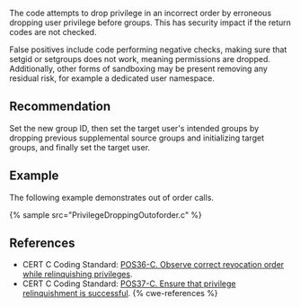 The code attempts to drop privilege in an incorrect order by erroneous dropping user privilege before groups. This has security impact if the return codes are not checked.

False positives include code performing negative checks, making sure that setgid or setgroups does not work, meaning permissions are dropped. Additionally, other forms of sandboxing may be present removing any residual risk, for example a dedicated user namespace.


## Recommendation
Set the new group ID, then set the target user's intended groups by dropping previous supplemental source groups and initializing target groups, and finally set the target user.


## Example
The following example demonstrates out of order calls.

{% sample src="PrivilegeDroppingOutoforder.c" %}

## References
* CERT C Coding Standard: [POS36-C. Observe correct revocation order while relinquishing privileges](https://wiki.sei.cmu.edu/confluence/display/c/POS36-C.+Observe+correct+revocation+order+while+relinquishing+privileges).
* CERT C Coding Standard: [POS37-C. Ensure that privilege relinquishment is successful](https://wiki.sei.cmu.edu/confluence/display/c/POS37-C.+Ensure+that+privilege+relinquishment+is+successful).
{% cwe-references %}
